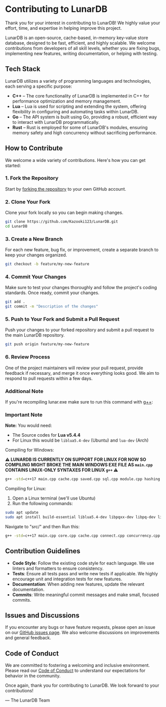 # Contributing to LunarDB

Thank you for your interest in contributing to LunarDB! We highly value your effort, time, and expertise in helping improve this project.

LunarDB is an open-source, cache-based, in-memory key-value store database, designed to be fast, efficient, and highly scalable. We welcome contributions from developers of all skill levels, whether you are fixing bugs, implementing new features, writing documentation, or helping with testing.

## Tech Stack

LunarDB utilizes a variety of programming languages and technologies, each serving a specific purpose:

- **C++** – The core functionality of LunarDB is implemented in C++ for performance optimization and memory management.
- **Lua** – Lua is used for scripting and extending the system, offering flexibility in configuring and automating tasks within LunarDB.
- **Go** – The API system is built using Go, providing a robust, efficient way to interact with LunarDB programmatically.
- **Rust** – Rust is employed for some of LunarDB's modules, ensuring memory safety and high concurrency without sacrificing performance.

## How to Contribute

We welcome a wide variety of contributions. Here's how you can get started:

### 1. Fork the Repository

Start by [forking the repository](https://github.com/Kazooki123/LunarDB/fork) to your own GitHub account.

### 2. Clone Your Fork

Clone your fork locally so you can begin making changes.

```bash
git clone https://github.com/Kazooki123/LunarDB.git
cd LunarDB
```

### 3. Create a New Branch

For each new feature, bug fix, or improvement, create a separate branch to keep your changes organized.

```bash
git checkout -b feature/my-new-feature
```

### 4. Commit Your Changes

Make sure to test your changes thoroughly and follow the project's coding standards. Once ready, commit your changes.

```bash
git add .
git commit -m "Description of the changes"
```

### 5. Push to Your Fork and Submit a Pull Request

Push your changes to your forked repository and submit a pull request to the main LunarDB repository.

```bash
git push origin feature/my-new-feature
```

### 6. Review Process

One of the project maintainers will review your pull request, provide feedback if necessary, and merge it once everything looks good. We aim to respond to pull requests within a few days.

### Additional Note

If you're recompiling lunar.exe make sure to run this command with [g++](https://gcc.gnu.org/):

### Important Note

**Note:** You would need:

- The Source codes for **Lua v5.4.4**
- For Linux this would be `liblua5.4-dev` (Ubuntu) and `lua-dev` (Arch)

Compiling for Windows:

**⚠️ LUNARDB IS CURRENTLY ON SUPPORT FOR LINUX FOR NOW SO COMPILING MIGHT BROKE THE MAIN WINDOWS EXE FILE AS `main.cpp` CONTAINS
LINUX-ONLY SYNTAXES FOR LINUX `g++` ⚠️**

```bash
g++ -std=c++17 main.cpp cache.cpp saved.cpp sql.cpp module.cpp hashing.cpp -o ../bin/lunar.exe
```

Compiling for Linux:

1. Open a Linux terminal (we'll use Ubuntu)
2. Run the following commands:

```bash
sudo apt update
sudo apt install build-essential liblua5.4-dev libpqxx-dev libpq-dev libcurl4-openssl-dev libboost-all-dev libasio-dev
```

Navigate to "src/" and then
Run this:

```bash
g++ -std=c++17 main.cpp core.cpp cache.cpp connect.cpp concurrency.cpp saved.cpp sql.cpp module.cpp parser.cpp sharding.cpp hashing.cpp -I/usr/include/lua5.4 -llua5.4 -lpqxx -lpq -lcurl -lboost_system -pthread -o ../bin/lunardb
```

## Contribution Guidelines

- **Code Style**: Follow the existing code style for each language. We use linters and formatters to ensure consistency.
- **Tests**: Ensure all tests pass and write new tests if applicable. We highly encourage unit and integration tests for new features.
- **Documentation**: When adding new features, update the relevant documentation.
- **Commits**: Write meaningful commit messages and make small, focused commits.

## Issues and Discussions

If you encounter any bugs or have feature requests, please open an issue on our [GitHub issues page](https://github.com/Kazooki123/LunarDB/issues). We also welcome discussions on improvements and general feedback.

## Code of Conduct

We are committed to fostering a welcoming and inclusive environment. Please read our [Code of Conduct](CODE_OF_CONDUCT) to understand our expectations for behavior in the community.

Once again, thank you for contributing to LunarDB. We look forward to your contributions!

— The LunarDB Team

